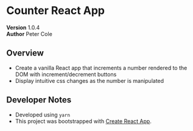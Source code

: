 # Counter React App

**Version** 1.0.4  
**Author** Peter Cole

## Overview

- Create a vanilla React app that increments a number rendered to the DOM with increment/decrement buttons
- Display intuitive css changes as the number is manipulated

## Developer Notes

- Developed using `yarn`
- This project was bootstrapped with [Create React App](https://github.com/facebook/create-react-app).
